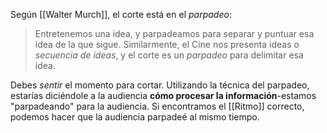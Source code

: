 Según [[Walter Murch]], el corte está en el *parpadeo*:

> Entretenemos una idea, y parpadeamos para separar y puntuar esa idea de la que sigue. Similarmente, el Cine nos presenta ideas o *secuencia de ideas*, y el corte es un *parpadeo* para delimitar esa idea.

Debes *sentir* el momento para cortar. Utilizando la técnica del parpadeo, estarías diciéndole a la audiencia **cómo procesar la información**-estamos "parpadeando" para la audiencia. Si encontramos el [[Ritmo]] correcto, podemos hacer que la audiencia parpadeé al mismo tiempo.